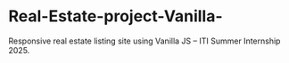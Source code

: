 # Real-Estate-project-Vanilla-
Responsive real estate listing site using Vanilla JS – ITI Summer Internship 2025.

